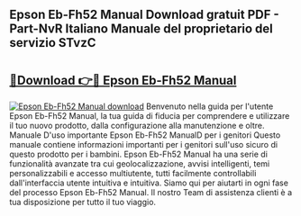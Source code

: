 ## Epson Eb-Fh52 Manual Download gratuit PDF - Part-NvR Italiano Manuale del proprietario del servizio STvzC

# <h2><a href="http://dfepir1.blite.top/?on=Epson+Eb-Fh52+Manual">🔗Download 👉🔴 Epson Eb-Fh52 Manual</a></h2>

[![Epson Eb-Fh52 Manual download](https://i.imgur.com/lujVjoI.png)](http://dfepir1.blite.top/?on=Epson+Eb-Fh52+Manual)
Benvenuto nella guida per l'utente Epson Eb-Fh52 Manual, la tua guida di fiducia per comprendere e utilizzare il tuo nuovo prodotto, dalla configurazione alla manutenzione e oltre. Manuale D'uso importante Epson Eb-Fh52 ManualD per i genitori Questo manuale contiene informazioni importanti per i genitori sull'uso sicuro di questo prodotto per i bambini. Epson Eb-Fh52 Manual ha una serie di funzionalità avanzate tra cui geolocalizzazione, avvisi intelligenti, temi personalizzabili e accesso multiutente, tutti facilmente controllabili dall'interfaccia utente intuitiva e intuitiva. Siamo qui per aiutarti in ogni fase del processo Epson Eb-Fh52 Manual. Il nostro Team di assistenza clienti è a tua disposizione per tutto il tuo viaggio.
